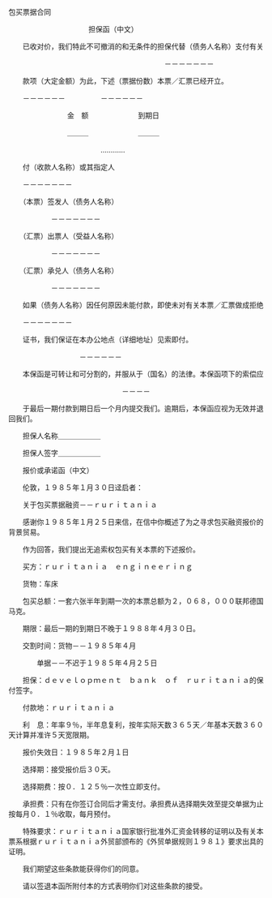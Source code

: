 



包买票据合同



 

　　　　　　　　　　　 担保函（中文）　　

　　已收对价，我们特此不可撤消的和无条件的担保代替（债务人名称）支付有关

　　　　　　　　　　　　　　　　　　　　　　－－－－－－－

　　款项（大定金额）为此，下述（票据份数）本票／汇票已经开立。

　　－－－－－－　　　　　－－－－－－

　　　　　　　　 金　额　　　　　　　到期日

　　　　　　　　 ＿＿＿　　　　　　　＿＿＿

　　　　　　　　　　　　　…………

　　付（收款人名称）或其指定人

　　－－－－－－－

　　（本票）签发人（债务人名称）

　　　　　　－－－－－－－

　　（汇票）出票人（受益人名称）

　　　　　　－－－－－－－

　　（汇票）承兑人（债务人名称）

　　　　　　－－－－－－－

　　如果（债务人名称）因任何原因未能付款，即使未对有关本票／汇票做成拒绝

　　－－－－－－－

　　证书，我们保证在本办公地点（详细地址）见索即付。

　　　　　　　　　　－－－－－－

　　本保函是可转让和可分割的，并服从于（国名）的法律。本保函项下的索偿应

　　　　　　　　　　　　　　　　－－－－

　　于最后一期付款到期日后一个月内提交我们。逾期后，本保函应视为无效并退回我们。

　　担保人名称＿＿＿＿＿＿

　　担保人签字＿＿＿＿＿＿　　　　　　　　　　　　　

　　报价或承诺函（中文）　　　　　　　　　　　　　　　　　　　　　　　

　　伦敦，１９８５年１月３０日迳启者：

　　关于包买票据融资－－ｒｕｒｉｔａｎｉａ

　　感谢你１９８５年１月２５日来信，在信中你概述了为之寻求包买融资报价的背景贸易。

　　作为回答，我们提出无追索权包买有关本票的下述报价。

　　买方：ｒｕｒｉｔａｎｉａ　ｅｎｇｉｎｅｅｒｉｎｇ

　　货物：车床

　　包买总额：一套六张半年到期一次的本票总额为２，０６８，０００联邦德国马克。

　　期限：最后一期的到期日不晚于１９８８年４月３０日。

　　交割时间：货物－－１９８５年４月

　　　　单据－－不迟于１９８５年４月２５日

　　担保：ｄｅｖｅｌｏｐｍｅｎｔ　ｂａｎｋ　ｏｆ　ｒｕｒｉｔａｎｉａ的保付签字。

　　付款地：ｒｕｒｉｔａｎｉａ

　　利　息：年率９％，半年息复利，按年实际天数３６５天／年基本天数３６０天计算并准许５天宽限期。

　　报价失效日：１９８５年２月１日

　　选择期：接受报价后３０天。

　　选择期费：按０．１２５％一次性立即支付。

　　承担费：只有在你签订合同后才需支付。承担费从选择期失效至提交单据为止按每月０．１％收取，每月预付。

　　特殊要求：ｒｕｒｉｔａｎｉａ国家银行批准外汇资金转移的证明以及有关本票系根据ｒｕｒｉｔａｎｉａ外贸部颁布的《外贸单据规则１９８１》要求出具的证明。

　　我们期望这些条款能获得你们的同意。

　　请以签退本函所附付本的方式表明你们对这些条款的接受。